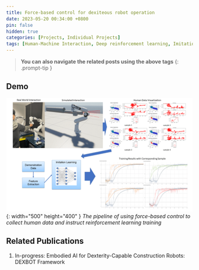```yaml
---
title: Force-based control for dexiteous robot operation 
date: 2023-05-20 00:34:00 +0800
pin: false
hidden: true
categories: [Projects, Individual Projects]
tags: [Human-Machine Interaction, Deep reinforcement learning, Imitation learning, Embodied AI, Simulation]
---
```



> **You can also navigate the related posts using the above tags**
{: .prompt-tip }


## Demo
![img-description](/images/Project/embodied-robot-arm.png){: width="500" height="400" }
_The pipeline of using force-based control to collect human data and instruct reinforcement learning training_

## Related Publications
1.  In-progress: Embodied AI for Dexterity-Capable Construction Robots: DEXBOT Framework 
